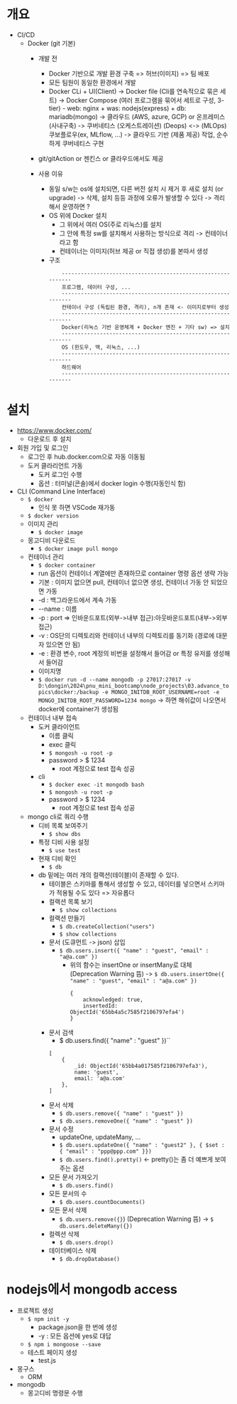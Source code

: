 # 개요
- CI/CD
    - Docker (git 기본)
        - 개발 전
            - Docker 기반으로 개발 환경 구축 => 허브(이미지) => 팀 배포
            - 모든 팀원이 동일한 환경에서 개발
            - Docker CLi + UI(Client)
                -> Docker file (Cli를 연속적으로 묶은 세트)
                -> Docker Compose (여러 프로그램을 묶어서 세트로 구성, 3-tier)
                    - web: nginx + was: nodejs(express) + db: mariadb(mongo)
                -> 클라우드 (AWS, azure, GCP) or 온프레미스 (사내구축)
                -> 쿠버네티스 (오케스트레이션) (Deops) <-> (MLOps)쿠보플로우(ex, MLflow, ...)
                    -> 클라우드 기반 (제품 제공) 작업, 순수하게 쿠버네티스 구현

        - git/gitAction or 젠킨스 or 클라우드에서도 제공
        - 사용 이유
            - 동일 s/w는 os에 설치되면, 다른 버전 설치 시 제거 후 새로 설치 (or upgrade)
                -> 삭제, 설치 등등 과정에 오류가 발생할 수 있다
                -> 격리해서 운영하면 ?
            - OS 위에 Docker 설치
                - 그 위에서 여러 OS(주로 리눅스)를 설치
                - 그 안에 특정 sw를 설치해서 사용하는 방식으로 격리 -> 컨테이너라고 함
                - 컨테이너는 이미지(허브 제공 or 직접 생성)를 본따서 생성
            - 구조
                ```
                    ------------------------------------------------------------
                    프로그램, 데이터 구성, ...
                    ------------------------------------------------------------
                    컨테이너 구성 (독립된 환경, 격리), n개 존재 <- 이미지로부터 생성
                    ------------------------------------------------------------
                    Docker(리눅스 기반 운영체계 + Docker 엔진 + 기타 sw) => 설치
                    ------------------------------------------------------------
                    OS (윈도우, 맥, 리눅스, ...)
                    ------------------------------------------------------------
                    하드웨어
                    ------------------------------------------------------------
                ```

# 설치
- https://www.docker.com/
    - 다운로드 후 설치
- 회원 가입 및 로그인
    - 로그인 후 hub.docker.com으로 자동 이동됨
    - 도커 클라리언트 가동
        - 도커 로그인 수행
        - 옵션 : 터미널(콘솔)에서 docker login 수행(자동인식 함)
- CLI (Command Line Interface)
    - ``$ docker``
        - 인식 못 하면 VSCode 재가동
    - ``$ docker version``
    - 이미지 관리
        - ``$ docker image``
    - 몽고디비 다운로드
        - ``$ docker image pull mongo``
    - 컨테이너 관리
        - ``$ docker container``
        - run 옵션이 컨테이너 계열에만 존재하므로 container 명령 옵션 생략 가능
        - 기본 : 이미지 없으면 pull, 컨테이너 없으면 생성, 컨테이너 가동 안 되었으면 가동
        - -d : 백그라운드에서 계속 가동
        - --name : 이름
        - -p : port => 인바운드포트(외부->내부 접근):아웃바운드포트(내부->외부 접근)
        - -v : OS단의 디렉토리와 컨테이너 내부의 디렉토리를 동기화 (경로에 대문자 있으면 안 됨)
        - -e : 환경 변수, root 계정의 비번을 설정해서 들어감 or 특정 유저를 생성해서 들어감
        - 이미지명
        - ``$ docker run -d --name mongodb -p 27017:27017 -v D:\dongin\2024\pnu_mini_bootcamp\node_projects\03.advance_topics\docker:/backup -e MONGO_INITDB_ROOT_USERNAME=root -e MONGO_INITDB_ROOT_PASSWORD=1234 mongo``
            -> 하면 해쉬값이 나오면서 docker에 container가 생성됨
    - 컨테이너 내부 접속
        - 도커 클라이언트
            - 이름 클릭
            - exec 클릭
            - ``$ mongosh -u root -p``
            - password > $ 1234
                - root 계정으로 test 접속 성공
        - cli
            - ``$ docker exec -it mongodb bash``
            - ``$ mongosh -u root -p``
            - password > $ 1234
                - root 계정으로 test 접속 성공
    - mongo cli로 쿼리 수행
        - 디비 목록 보여주기
            - ``$ show dbs``
        - 특정 디비 사용 설정
            - ``$ use test``
        - 현재 디비 확인
            - ``$ db``
        - db 밑에는 여러 개의 컬랙션(테이블)이 존재할 수 있다.
            - 테이블은 스키마를 통해서 생성할 수 있고, 데이터를 넣으면서 스키마가 적용될 수도 있다 => 자유롭다
            - 컬랙션 목록 보기
                - ``$ show collections``
            - 컬랙션 만들기
                - ``$ db.createCollection("users")``
                - ``$ show collections``
            - 문서 (도큐먼트 -> json) 삽입
                - ``$ db.users.insert({ "name" : "guest", "email" : "a@a.com" })``
                    - 위의 함수는 insertOne or insertMany로 대체 (Deprecation Warning 뜸)
                    -> ``$ db.users.insertOne({ "name" : "guest", "email" : "a@a.com" })``
                        ```
                        {
                            acknowledged: true,
                            insertedId: ObjectId('65bb4a5c7585f2106797efa4')
                        }
                        ```
            - 문서 검색
                - $ db.users.find({ "name" : "guest" })``
                ```
                [
                    {
                        _id: ObjectId('65bb4a017585f2106797efa3'),
                        name: 'guest',
                        email: 'a@a.com'
                    },
                ]
                ```
            - 문서 삭제
                - ``$ db.users.remove({ "name" : "guest" })``
                - ``$ db.users.removeOne({ "name" : "guest" })``
            - 문서 수정
                - updateOne, updateMany, ...
                - ``$ db.users.updateOne({ "name" : "guest2" }, { $set : { "email" : "ppp@ppp.com" }})``
                - ``$ db.users.find().pretty()`` <- pretty()는 좀 더 예쁘게 보여주는 옵션
            - 모든 문서 가져오기
                - ``$ db.users.find()``
            - 모든 문서의 수
                - ``$ db.users.countDocuments()``
            - 모든 문서 삭제
                - ``$ db.users.remove({}``) (Deprecation Warning 뜸)
                    -> ``$ db.users.deleteMany({})``
            - 컬렉션 삭제
                - ``$ db.users.drop()``
            - 데이터베이스 삭제
                - ``$ db.dropDatabase()``

# nodejs에서 mongodb access
- 프로젝트 생성
    - ``$ npm init -y``
        - package.json을 한 번에 생성
        - -y : 모든 옵션에 yes로 대답
    - ``$ npm i mongoose --save``
    - 테스트 페이지 생성
        - test.js
- 몽구스
    - ORM
- mongodb
    - 몽고디비 명령문 수행